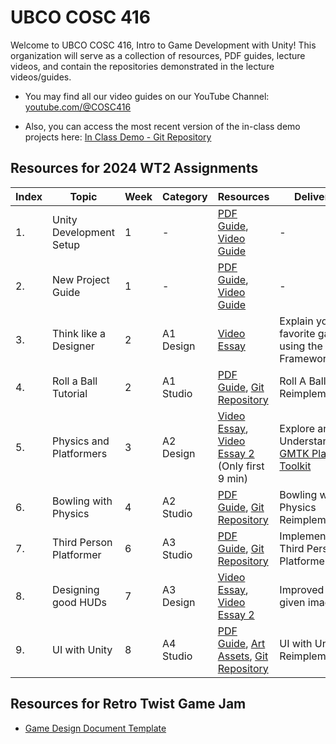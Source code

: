 # UBCO COSC 416

Welcome to UBCO COSC 416, Intro to Game Development with Unity!
This organization will serve as a collection of resources, PDF guides, lecture videos, and contain the repositories demonstrated in the lecture videos/guides.

- You may find all our video guides on our YouTube Channel: [youtube.com/@COSC416](https://www.youtube.com/@COSC416)

- Also, you can access the most recent version of the in-class demo projects here: [In Class Demo - Git Repository](https://github.com/UBCO-COSC-416/COSC416_InClass_Demo)

## Resources for 2024 WT2 Assignments

| Index | Topic                   | Week | Category  | Resources                                                                                                                                                                                                                                                                                | Deliverable                                                                                   |
|-------|-------------------------|------|-----------|------------------------------------------------------------------------------------------------------------------------------------------------------------------------------------------------------------------------------------------------------------------------------------------|-----------------------------------------------------------------------------------------------|
| 1.    | Unity Development Setup | 1    | -         | [PDF Guide](https://raw.githubusercontent.com/UBCO-COSC-416/.github/main/profile/Assets/UnitySetupGuide.pdf), [Video Guide](https://www.youtube.com/watch?v=4LThE_r1-Pw)                                                                                                                 | -                                                                                             |
| 2.    | New Project Guide       | 1    | -         | [PDF Guide](https://raw.githubusercontent.com/UBCO-COSC-416/.github/main/profile/Assets/NewProjectGuide.pdf), [Video Guide](https://www.youtube.com/watch?v=tIvVajGH7ws)                                                                                                                 | -                                                                                             |
| 3.    | Think like a Designer   | 2    | A1 Design | [Video Essay](https://www.youtube.com/watch?v=iIOIT3dCy5w)                                                                                                                                                                                                                               | Explain your favorite game using the MDA Framework                                            |
| 4.    | Roll a Ball Tutorial    | 2    | A1 Studio | [PDF Guide](https://raw.githubusercontent.com/UBCO-COSC-416/.github/main/profile/Assets/RollABall.pdf), [Git Repository](https://github.com/UBCO-COSC-416/RollABall-Studio-A1)                                                                                                           | Roll A Ball Reimplementation                                                                  |
| 5.    | Physics and Platformers | 3    | A2 Design | [Video Essay](https://youtu.be/yorTG9at90g), [Video Essay 2](https://www.youtube.com/watch?v=ueEmiDM94IE&pp=ygUYcGh5c2ljcyBvZiByb2NrZXQgbGVhZ3Vl) (Only first 9 min)                                                                                                                     | Explore and Understand the [GMTK Platformer Toolkit](https://gmtk.itch.io/platformer-toolkit) |
| 6.    | Bowling with Physics    | 4    | A2 Studio | [PDF Guide](https://raw.githubusercontent.com/UBCO-COSC-416/.github/main/profile/Assets/BowlingWithPhysics.pdf), [Git Repository](https://github.com/UBCO-COSC-416/Bowling-Studio-A2)                                                                                                    | Bowling with Physics Reimplementation                                                         |
| 7.    | Third Person Platformer | 6    | A3 Studio | [PDF Guide](https://raw.githubusercontent.com/UBCO-COSC-416/.github/main/profile/Assets/ThirdPersonPlatformer.pdf), [Git Repository](https://github.com/UBCO-COSC-416/Platformer-Studio-A3)                                                                                              | Implementing a Third Person Platformer                                                        |
| 8.    | Designing good HUDs     | 7    | A3 Design | [Video Essay](https://www.youtube.com/watch?v=HwdweCX5aMI), [Video Essay 2](https://www.youtube.com/watch?v=bQ_vDjhBv0g)                                                                                                                                                                 | Improved UI for given image                                                                   |
| 9.    | UI with Unity           | 8    | A4 Studio | [PDF Guide](https://raw.githubusercontent.com/UBCO-COSC-416/.github/main/profile/Assets/UIwithUnity.pdf), [Art Assets](https://github.com/UBCO-COSC-416/.github/raw/refs/heads/main/profile/Assets/ImageAssets.zip), [Git Repository](https://github.com/UBCO-COSC-416/UI-HUD-Studio-A4) | UI with Unity Reimplementation                                                                |

## Resources for Retro Twist Game Jam

- [Game Design Document Template](https://raw.githubusercontent.com/UBCO-COSC-416/.github/main/profile/Assets/RetroGameJamDesignDocumentTemplate.docx)
